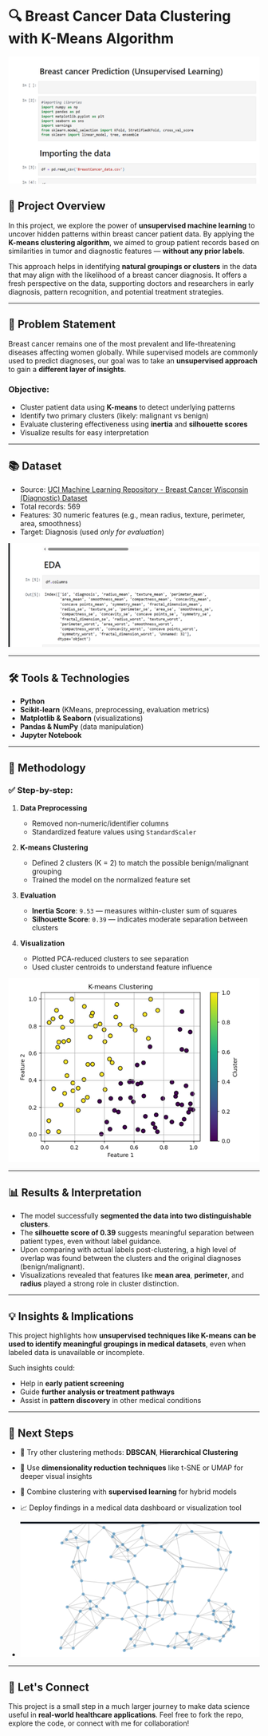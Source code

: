 # 🔍 Breast Cancer Data Clustering with K-Means Algorithm

![](https://github.com/Jamestown34/Breast-Cancer-Unsupervised-learning-Prediction/blob/main/BreastCancer/Screenshot%20(46).png) <!-- Image: optional cover image showing clustered data -->

## 🧠 Project Overview

In this project, we explore the power of **unsupervised machine learning** to uncover hidden patterns within breast cancer patient data. By applying the **K-means clustering algorithm**, we aimed to group patient records based on similarities in tumor and diagnostic features — **without any prior labels**.

This approach helps in identifying **natural groupings or clusters** in the data that may align with the likelihood of a breast cancer diagnosis. It offers a fresh perspective on the data, supporting doctors and researchers in early diagnosis, pattern recognition, and potential treatment strategies.

---

## 🎯 Problem Statement

Breast cancer remains one of the most prevalent and life-threatening diseases affecting women globally. While supervised models are commonly used to predict diagnoses, our goal was to take an **unsupervised approach** to gain a **different layer of insights**.

### Objective:
- Cluster patient data using **K-means** to detect underlying patterns
- Identify two primary clusters (likely: malignant vs benign)
- Evaluate clustering effectiveness using **inertia** and **silhouette scores**
- Visualize results for easy interpretation

---

## 📚 Dataset

- Source: [UCI Machine Learning Repository - Breast Cancer Wisconsin (Diagnostic) Dataset](https://archive.ics.uci.edu/ml/datasets/Breast+Cancer+Wisconsin+%28Diagnostic%29)
- Total records: 569
- Features: 30 numeric features (e.g., mean radius, texture, perimeter, area, smoothness)
- Target: Diagnosis (used *only for evaluation*)

![](https://github.com/Jamestown34/Breast-Cancer-Unsupervised-learning-Prediction/blob/main/BreastCancer/Screenshot%20(48).png) <!-- Optional image showing correlation heatmap or data sample -->

---

## 🛠 Tools & Technologies

- **Python**
- **Scikit-learn** (KMeans, preprocessing, evaluation metrics)
- **Matplotlib & Seaborn** (visualizations)
- **Pandas & NumPy** (data manipulation)
- **Jupyter Notebook**

---

## 🔬 Methodology

### ✅ Step-by-step:

1. **Data Preprocessing**
   - Removed non-numeric/identifier columns
   - Standardized feature values using `StandardScaler`

2. **K-means Clustering**
   - Defined 2 clusters (K = 2) to match the possible benign/malignant grouping
   - Trained the model on the normalized feature set

3. **Evaluation**
   - **Inertia Score**: `9.53` — measures within-cluster sum of squares
   - **Silhouette Score**: `0.39` — indicates moderate separation between clusters

4. **Visualization**
   - Plotted PCA-reduced clusters to see separation
   - Used cluster centroids to understand feature influence

![](https://github.com/Jamestown34/Breast-Cancer-Unsupervised-learning-Prediction/blob/main/BreastCancer/Screenshot%20(51).png) <!-- Cluster visualization plot -->

---

## 📊 Results & Interpretation

- The model successfully **segmented the data into two distinguishable clusters**.
- The **silhouette score of 0.39** suggests meaningful separation between patient types, even without label guidance.
- Upon comparing with actual labels post-clustering, a high level of overlap was found between the clusters and the original diagnoses (benign/malignant).
- Visualizations revealed that features like **mean area**, **perimeter**, and **radius** played a strong role in cluster distinction.

---

## 💡 Insights & Implications

This project highlights how **unsupervised techniques like K-means can be used to identify meaningful groupings in medical datasets**, even when labeled data is unavailable or incomplete.

Such insights could:
- Help in **early patient screening**
- Guide **further analysis or treatment pathways**
- Assist in **pattern discovery** in other medical conditions

---

## 🚀 Next Steps

- 🧪 Try other clustering methods: **DBSCAN**, **Hierarchical Clustering**
- 📐 Use **dimensionality reduction techniques** like t-SNE or UMAP for deeper visual insights
- 🧠 Combine clustering with **supervised learning** for hybrid models
- 📈 Deploy findings in a medical data dashboard or visualization tool

- ![](https://github.com/Jamestown34/Breast-Cancer-Unsupervised-learning-Prediction/blob/main/BreastCancer/Screenshot%20(53).png) <!-- Cluster visualization plot -->

---


## 🤝 Let's Connect

This project is a small step in a much larger journey to make data science useful in **real-world healthcare applications**. Feel free to fork the repo, explore the code, or connect with me for collaboration!

